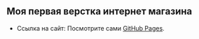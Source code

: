 ## Моя первая верстка интернет магазина

- Ссылка на сайт: Посмотрите сами [GitHub Pages](https://[pages.github.com](https://iskandar13abdurakhmonov.github.io/drive-moto/)/).
